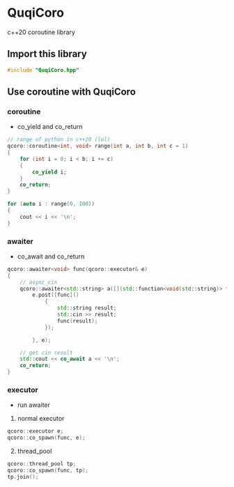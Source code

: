 ﻿# QuqiCoro
c++20 coroutine library

## Import this library
```cpp
#include "QuqiCoro.hpp"

```

## Use coroutine with QuqiCoro

### coroutine
- co_yield and co_return
```cpp
// range of python in c++20 (lol)
qcoro::coroutine<int, void> range(int a, int b, int c = 1)
{
	for (int i = 0; i < b; i += c)
	{
		co_yield i;
	}
	co_return;
}

for (auto i : range(0, 100))
{
	cout << i << '\n';
}

```

### awaiter
- co_await and co_return
```cpp
qcoro::awaiter<void> func(qcoro::executor& e)
{
	// async_cin
	qcoro::awaiter<std::string> a([](std::function<void(std::string)> func, qcoro::executor& e) {
		e.post([func]()
			{
				std::string result;
				std::cin >> result;
				func(result);
			});

		}, e);

	// get cin result
	std::cout << co_await a << '\n';
	co_return;
}

```

### executor
- run awaiter
1. normal executor
```cpp
qcoro::executor e;
qcoro::co_spawn(func, e);

```

2. thread_pool
```cpp
qcoro::thread_pool tp;
qcoro::co_spawn(func, tp);
tp.join();

```
